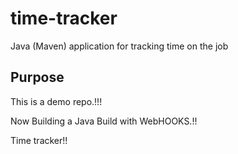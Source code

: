 # time-tracker
Java (Maven) application for tracking time on the job

## Purpose

This is a demo repo.!!!

Now Building a Java Build with WebHOOKS.!!

Time tracker!!
